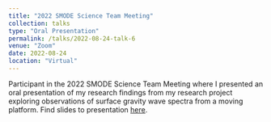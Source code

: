 ```yaml
---
title: "2022 SMODE Science Team Meeting"
collection: talks
type: "Oral Presentation"
permalink: /talks/2022-08-24-talk-6
venue: "Zoom"
date: 2022-08-24
location: "Virtual"
---
```


Participant in the 2022 SMODE Science Team Meeting where I presented an oral presentation of my research findings from my research project exploring observations of surface gravity wave spectra from a moving platform. 
Find slides to presentation [here](http://lcolosi.github.io/files/D1_1235pm_Colosi_ObsWaveSpectraMovingPlatform.pdf).
